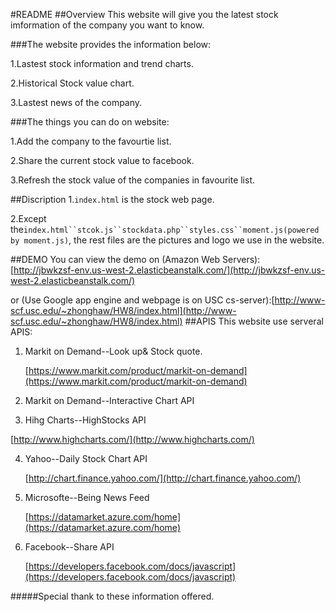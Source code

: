 #README
##Overview
This website will give you the latest stock imformation of the company you want to know.

###The website provides the information below:

1.Lastest stock information and trend charts.

2.Historical Stock value chart.

3.Lastest news of the company.

###The things you can do on website:

1.Add the company to the favourtie list.

2.Share the current stock value to facebook.

3.Refresh the stock value of the companies in favourite list. 

##Discription
1.`index.html` is the stock web page. 


2.Except the`index.html``stcok.js``stockdata.php``styles.css``moment.js(powered by moment.js)`, the rest files are the pictures and logo we use in the website.

##DEMO
You can view the demo on (Amazon Web Servers): [http://jbwkzsf-env.us-west-2.elasticbeanstalk.com/](http://jbwkzsf-env.us-west-2.elasticbeanstalk.com/)

or (Use Google app engine and webpage is on USC cs-server):[http://www-scf.usc.edu/~zhonghaw/HW8/index.html](http://www-scf.usc.edu/~zhonghaw/HW8/index.html)
##APIS
This website use serveral APIS:

1. Markit on Demand--Look up& Stock quote.

   [https://www.markit.com/product/markit-on-demand](https://www.markit.com/product/markit-on-demand)
  
2. Markit on Demand--Interactive Chart API

3. Hihg Charts--HighStocks API

 [http://www.highcharts.com/](http://www.highcharts.com/)
   
4. Yahoo--Daily Stock Chart API

   [http://chart.finance.yahoo.com/](http://chart.finance.yahoo.com/)
  
5. Microsofte--Being News Feed
   
   [https://datamarket.azure.com/home](https://datamarket.azure.com/home)
  
6. Facebook--Share API

   [https://developers.facebook.com/docs/javascript](https://developers.facebook.com/docs/javascript)

   
#####Special thank to these information offered.

